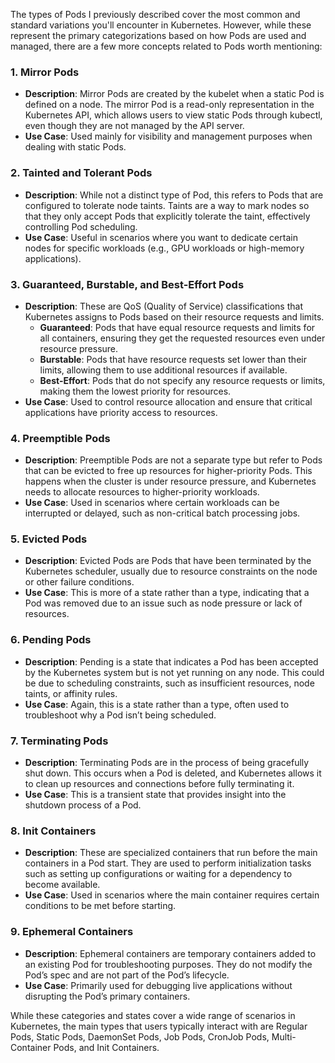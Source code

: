 The types of Pods I previously described cover the most common and standard variations you'll encounter in Kubernetes. However, while these represent the primary categorizations based on how Pods are used and managed, there are a few more concepts related to Pods worth mentioning:

### 1. **Mirror Pods**
   - **Description**: Mirror Pods are created by the kubelet when a static Pod is defined on a node. The mirror Pod is a read-only representation in the Kubernetes API, which allows users to view static Pods through kubectl, even though they are not managed by the API server.
   - **Use Case**: Used mainly for visibility and management purposes when dealing with static Pods.

### 2. **Tainted and Tolerant Pods**
   - **Description**: While not a distinct type of Pod, this refers to Pods that are configured to tolerate node taints. Taints are a way to mark nodes so that they only accept Pods that explicitly tolerate the taint, effectively controlling Pod scheduling.
   - **Use Case**: Useful in scenarios where you want to dedicate certain nodes for specific workloads (e.g., GPU workloads or high-memory applications).

### 3. **Guaranteed, Burstable, and Best-Effort Pods**
   - **Description**: These are QoS (Quality of Service) classifications that Kubernetes assigns to Pods based on their resource requests and limits.
     - **Guaranteed**: Pods that have equal resource requests and limits for all containers, ensuring they get the requested resources even under resource pressure.
     - **Burstable**: Pods that have resource requests set lower than their limits, allowing them to use additional resources if available.
     - **Best-Effort**: Pods that do not specify any resource requests or limits, making them the lowest priority for resources.
   - **Use Case**: Used to control resource allocation and ensure that critical applications have priority access to resources.

### 4. **Preemptible Pods**
   - **Description**: Preemptible Pods are not a separate type but refer to Pods that can be evicted to free up resources for higher-priority Pods. This happens when the cluster is under resource pressure, and Kubernetes needs to allocate resources to higher-priority workloads.
   - **Use Case**: Used in scenarios where certain workloads can be interrupted or delayed, such as non-critical batch processing jobs.

### 5. **Evicted Pods**
   - **Description**: Evicted Pods are Pods that have been terminated by the Kubernetes scheduler, usually due to resource constraints on the node or other failure conditions.
   - **Use Case**: This is more of a state rather than a type, indicating that a Pod was removed due to an issue such as node pressure or lack of resources.

### 6. **Pending Pods**
   - **Description**: Pending is a state that indicates a Pod has been accepted by the Kubernetes system but is not yet running on any node. This could be due to scheduling constraints, such as insufficient resources, node taints, or affinity rules.
   - **Use Case**: Again, this is a state rather than a type, often used to troubleshoot why a Pod isn’t being scheduled.

### 7. **Terminating Pods**
   - **Description**: Terminating Pods are in the process of being gracefully shut down. This occurs when a Pod is deleted, and Kubernetes allows it to clean up resources and connections before fully terminating it.
   - **Use Case**: This is a transient state that provides insight into the shutdown process of a Pod.

### 8. **Init Containers**
   - **Description**: These are specialized containers that run before the main containers in a Pod start. They are used to perform initialization tasks such as setting up configurations or waiting for a dependency to become available.
   - **Use Case**: Used in scenarios where the main container requires certain conditions to be met before starting.

### 9. **Ephemeral Containers**
   - **Description**: Ephemeral containers are temporary containers added to an existing Pod for troubleshooting purposes. They do not modify the Pod’s spec and are not part of the Pod’s lifecycle.
   - **Use Case**: Primarily used for debugging live applications without disrupting the Pod’s primary containers.

While these categories and states cover a wide range of scenarios in Kubernetes, the main types that users typically interact with are Regular Pods, Static Pods, DaemonSet Pods, Job Pods, CronJob Pods, Multi-Container Pods, and Init Containers.

